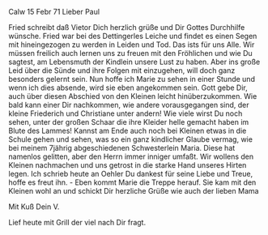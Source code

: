  Calw 15 Febr 71
Lieber Paul

Fried schreibt daß Vietor Dich herzlich grüße und Dir Gottes Durchhilfe wünsche. Fried war bei des Dettingerles Leiche und findet es einen Segen mit hineingezogen zu werden in Leiden und Tod. Das ists für uns Alle. Wir müssen freilich auch lernen uns zu freuen mit den Fröhlichen und wie Du sagtest, am Lebensmuth der Kindlein unsere Lust zu haben. Aber ins große Leid über die Sünde und ihre Folgen mit einzugehen, will doch ganz besonders gelernt sein. Nun hoffe ich Marie zu sehen in einer Stunde und wenn ich dies absende, wird sie eben angekommen sein. Gott gebe Dir, auch über diesen Abschied von den Kleinen leicht hinüberzukommen. Wie bald kann einer Dir nachkommen, wie andere vorausgegangen sind, der kleine Friederich und Christiane unter andern! Wie viele wirst Du noch sehen, unter der großen Schaar die ihre Kleider helle gemacht haben im Blute des Lammes! Kannst am Ende auch noch bei Kleinen etwas in die Schule gehen und sehen, was so ein ganz kindlicher Glaube vermag, wie bei meinem 7jährig abgeschiedenen Schwesterlein Maria. Diese hat namenlos gelitten, aber den Herrn immer inniger umfaßt. Wir wollens den Kleinen nachmachen und uns getrost in die starke Hand unseres Hirten legen. Ich schrieb heute an Oehler Du dankest für seine Liebe und Treue, hoffe es freut ihn. - Eben kommt Marie die Treppe herauf. Sie kam mit den Kleinen wohl an und schickt Dir herzliche Grüße wie auch der lieben Mama

 Mit Kuß Dein V.

Lief heute mit Grill der viel nach Dir fragt.
